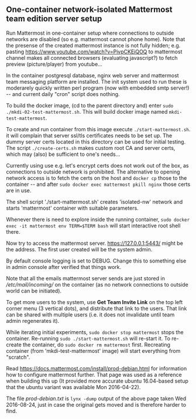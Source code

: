 
One-container network-isolated Mattermost team edition server setup
-------------------------------------------------------------------

Run Mattermost in one-container setup where connections to outside
networks are disabled (so e.g. mattermost cannot phone home).
Note that the presense of the created mattermost instance is not
fully hidden; e.g. pasting https://www.youtube.com/watch?v=PivpCKEiQOQ
to mattermost channel makes all connected browsers (evaluating javascript?)
to fetch preview (picture/player) from youtube...

In the container postgresql database, nginx web server and mattermost
team messaging platform are installed. The init system used to run
these is moderarely quickly written perl program (now with embedded
smtp server!) -- and current daily "cron" script does nothing.

To build the docker image, (cd to the parent directory and) enter
`sudo ./mkdi-02-test-mattermost.sh`. This will build docker image named
`mkdi-test-mattermost`.

To create and run container from this image execute `./start-mattermost.sh`.
it will complain that server ssl/tls certificates needs to be set up. The
dummy server certs located in this directory can be used for initial testing.
The script `./create-certs.sh` makes custom root CA and server certs, which
may (also) be sufficient to one's needs...

Currently using use e.g. let's encrypt certs does not work out of the box,
as connections to outside network is prohibited. The alternative to opening
network access is to fetch the certs on the host and `docker cp` those to
the container -- and after `sudo docker exec mattermost pkill nginx` those
certs are in use.

The shell script './start-mattermost.sh' creates 'isolated-nw'
network and starts 'mattermost' container with suitable
parameters.

Whenever there is need to explore inside the running container,
`sudo docker exec -it mattermost env TERM=$TERM bash` will start interactive
root shell there.

Now try to access the mattermost server. https://127.0.0.1:5443/ might
be the address.
The first user created will be the system admin.

By default console logging is set to DEBUG. Change this to something else
in admin console after verified that things work.

Note that all the emails mattermost server sends are just stored in
*/etc/mail/incoming/* on the container (as no network connections to
outside world can be initiated).

To get more users to the system, use **Get Team Invite Link** on the top
left corner menu (3 vertical dots), and distribute that link to the users.
That link can be shared with multiple users (i.e. it does not invalidate
until team admin regenerates it).

While iterating initial experiments, `sudo docker stop mattermost` stops
the container. Re-running `sudo ./start-mattermost.sh` will re-start it.
To re-create the container, do `sudo docker rm mattermost` first.
Recreating container (from 'mkdi-test-mattermost' image) will start
everything from "scratch".

Read https://docs.mattermost.com/install/prod-debian.html
for information how to configure mattermost further. That page
was used as a reference when building this up (It provided
more accurate ubuntu 16.04-based setup that the ubuntu variant
was available Mon 2016-04-22).

The file *prod-debian.txt* is `lynx -dump` output of the above page
taken Wed 2016-08-24, just in case the original gets moved and
is therefore harder to find.
